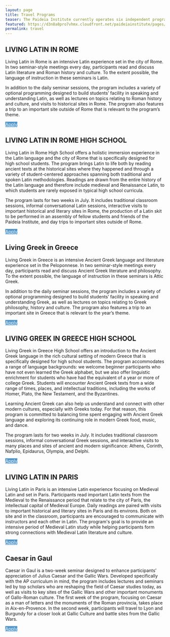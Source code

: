 ```yaml
---
layout: page
title: Travel Programs
teaser: The Paideia Institute currently operates six independent programs in Europe. In our Living Latin and Greek programs participants read Greek and Latin texts, visit beautiful historical settings connected to those texts, and practice speaking Greek and Latin as living languages. 
featured: https://d3n8a8pro7vhmx.cloudfront.net/paideiainstitute/pages/275/attachments/original/1450454817/23205104409_7a7a1eea45_z.jpg?1450454817
permalink: travel
---
```



## LIVING LATIN IN ROME

Living Latin in Rome is an intensive Latin experience set in the city of Rome. In two seminar-style meetings every day, participants read and discuss Latin literature and Roman history and culture. To the extent possible, the language of instruction in these seminars is Latin. 

In addition to the daily seminar sessions, the program includes a variety of optional programming designed to build students’ facility in speaking and understanding Latin, as well as lectures on topics relating to Roman history and culture, and visits to historical sites in Rome. The program also features a trip to an important site outside of Rome that is relevant to the program’s theme.


<a class="button" href="/ll" style="color: white;background: #5296ca;text-align: center;">Apply</a>

## LIVING LATIN IN ROME HIGH SCHOOL

Living Latin in Rome High School offers a holistic immersion experience in the Latin language and the city of Rome that is specifically designed for high school students. The program brings Latin to life both by reading ancient texts at the historical sites where they happened and through a variety of student-centered approaches spanning both traditional and spoken Latin methodologies. Readings are drawn from the entire history of the Latin language and therefore include medieval and Renaissance Latin, to which students are rarely exposed in typical high school curricula.

The program lasts for two weeks in July. It includes traditional classroom sessions, informal conversational Latin sessions, interactive visits to important historical and literary sites in Rome, the production of a Latin skit to be performed in an assembly of fellow students and friends of the Paideia Institute, and day trips to important sites outside of Rome.

<a class="button" href="/ll" style="color: white;background: #5296ca;text-align: center;">Apply</a>


## Living Greek in Greece 

Living Greek in Greece is an intensive Ancient Greek language and literature experience set in the Peloponnese. In two seminar-style meetings every day, participants read and discuss Ancient Greek literature and philosophy. To the extent possible, the language of instruction in these seminars is Attic Greek.

In addition to the daily seminar sessions, the program includes a variety of optional programming designed to build students’ facility in speaking and understanding Greek, as well as lectures on topics relating to Greek philosophy, history and culture. The program also features a trip to an important site in Greece that is relevant to the year’s theme.

<a class="button" href="/ll" style="color: white;background: #5296ca;text-align: center;">Apply</a>

## LIVING GREEK IN GREECE HIGH SCHOOL

Living Greek in Greece High School offers an introduction to the Ancient Greek language in the rich cultural setting of modern Greece that is specifically designed for high school students. The program accommodates a range of language backgrounds: we welcome beginner participants who have not even learned the Greek alphabet, but we also offer linguistic enrichment for students who have had the equivalent of a year or more of college Greek. Students will encounter Ancient Greek texts from a wide range of times, places, and intellectual traditions, including the works of Homer, Plato, the New Testament, and the Byzantines.

Learning Ancient Greek can also help us understand and connect with other modern cultures, especially with Greeks today. For that reason, this program is committed to balancing time spent engaging with Ancient Greek language and exploring its continuing role in modern Greek food, music, and dance.

The program lasts for two weeks in July. It includes traditional classroom sessions, informal conversational Greek sessions, and interactive visits to many places and sites of ancient and modern significance: Athens, Corinth, Nafplio, Epidaurus, Olympia, and Delphi.

<a class="button" href="/ll" style="color: white;background: #5296ca;text-align: center;">Apply</a>

## LIVING LATIN IN PARIS

Living Latin in Paris is an intensive Latin experience focusing on Medieval Latin and set in Paris. Participants read important Latin texts from the Medieval to the Renaissance period that relate to the city of Paris, the intellectual capital of Medieval Europe. Daily readings are paired with visits to important historical and literary sites in Paris and its environs. Both on site and in the classroom, participants are encouraged to communicate with instructors and each other in Latin. The program's goal is to provide an intensive period of Medieval Latin study while helping participants form strong connections with Medieval Latin literature and culture.

<a class="button" href="/ll" style="color: white;background: #5296ca;text-align: center;">Apply</a>

## Caesar in Gaul

Caesar in Gaul is a two-week seminar designed to enhance participants’ appreciation of Julius Caesar and the Gallic Wars. Developed specifically with the AP curriculum in mind, the program includes lectures and seminars led by top scholars who are reshaping the field of Caesar studies today, as well as visits to key sites of the Gallic Wars and other important monuments of Gallo-Roman culture. The first week of the program, focusing on Caesar as a man of letters and the monuments of the Roman provincia, takes place in Aix-en-Provence. In the second week, participants will travel to Lyon and Burgundy for a closer look at Gallic Culture and battle sites from the Gallic Wars.

<a class="button" href="/ll" style="color: white;background: #5296ca;text-align: center;">Apply</a>
